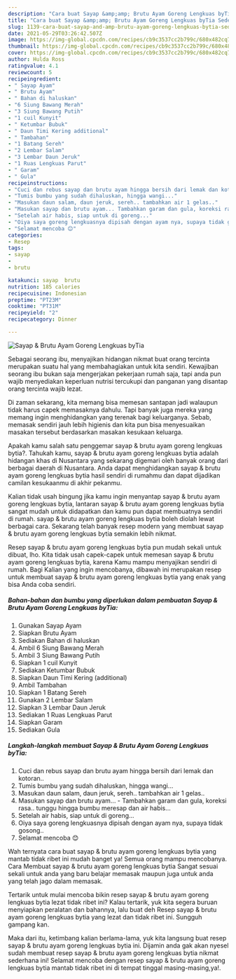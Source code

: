 ```yaml
---
description: "Cara buat Sayap &amp;amp; Brutu Ayam Goreng Lengkuas byTia Sederhana Untuk Jualan"
title: "Cara buat Sayap &amp;amp; Brutu Ayam Goreng Lengkuas byTia Sederhana Untuk Jualan"
slug: 1139-cara-buat-sayap-and-amp-brutu-ayam-goreng-lengkuas-bytia-sederhana-untuk-jualan
date: 2021-05-29T03:26:42.507Z
image: https://img-global.cpcdn.com/recipes/cb9c3537cc2b799c/680x482cq70/sayap-brutu-ayam-goreng-lengkuas-bytia-foto-resep-utama.jpg
thumbnail: https://img-global.cpcdn.com/recipes/cb9c3537cc2b799c/680x482cq70/sayap-brutu-ayam-goreng-lengkuas-bytia-foto-resep-utama.jpg
cover: https://img-global.cpcdn.com/recipes/cb9c3537cc2b799c/680x482cq70/sayap-brutu-ayam-goreng-lengkuas-bytia-foto-resep-utama.jpg
author: Hulda Ross
ratingvalue: 4.1
reviewcount: 5
recipeingredient:
- " Sayap Ayam"
- " Brutu Ayam"
- " Bahan di haluskan"
- "6 Siung Bawang Merah"
- "3 Siung Bawang Putih"
- "1 cuil Kunyit"
- " Ketumbar Bubuk"
- " Daun Timi Kering additional"
- " Tambahan"
- "1 Batang Sereh"
- "2 Lembar Salam"
- "3 Lembar Daun Jeruk"
- "1 Ruas Lengkuas Parut"
- " Garam"
- " Gula"
recipeinstructions:
- "Cuci dan rebus sayap dan brutu ayam hingga bersih dari lemak dan kotoran.."
- "Tumis bumbu yang sudah dihaluskan, hingga wangi..."
- "Masukan daun salam, daun jeruk, sereh.. tambahkan air 1 gelas.."
- "Masukan sayap dan brutu ayam... Tambahkan garam dan gula, koreksi rasa.. tunggu hingga bumbu meresap dan air habis..."
- "Setelah air habis, siap untuk di goreng..."
- "Oiya saya goreng lengkuasnya dipisah dengan ayam nya, supaya tidak gosong.."
- "Selamat mencoba 😊"
categories:
- Resep
tags:
- sayap
- 
- brutu

katakunci: sayap  brutu 
nutrition: 185 calories
recipecuisine: Indonesian
preptime: "PT23M"
cooktime: "PT31M"
recipeyield: "2"
recipecategory: Dinner

---
```



![Sayap &amp; Brutu Ayam Goreng Lengkuas byTia](https://img-global.cpcdn.com/recipes/cb9c3537cc2b799c/680x482cq70/sayap-brutu-ayam-goreng-lengkuas-bytia-foto-resep-utama.jpg)

Sebagai seorang ibu, menyajikan hidangan nikmat buat orang tercinta merupakan suatu hal yang membahagiakan untuk kita sendiri. Kewajiban seorang ibu bukan saja mengerjakan pekerjaan rumah saja, tapi anda pun wajib menyediakan keperluan nutrisi tercukupi dan panganan yang disantap orang tercinta wajib lezat.

Di zaman  sekarang, kita memang bisa memesan santapan jadi walaupun tidak harus capek memasaknya dahulu. Tapi banyak juga mereka yang memang ingin menghidangkan yang terenak bagi keluarganya. Sebab, memasak sendiri jauh lebih higienis dan kita pun bisa menyesuaikan masakan tersebut berdasarkan masakan kesukaan keluarga. 



Apakah kamu salah satu penggemar sayap &amp; brutu ayam goreng lengkuas bytia?. Tahukah kamu, sayap &amp; brutu ayam goreng lengkuas bytia adalah hidangan khas di Nusantara yang sekarang digemari oleh banyak orang dari berbagai daerah di Nusantara. Anda dapat menghidangkan sayap &amp; brutu ayam goreng lengkuas bytia hasil sendiri di rumahmu dan dapat dijadikan camilan kesukaanmu di akhir pekanmu.

Kalian tidak usah bingung jika kamu ingin menyantap sayap &amp; brutu ayam goreng lengkuas bytia, lantaran sayap &amp; brutu ayam goreng lengkuas bytia sangat mudah untuk didapatkan dan kamu pun dapat membuatnya sendiri di rumah. sayap &amp; brutu ayam goreng lengkuas bytia boleh diolah lewat berbagai cara. Sekarang telah banyak resep modern yang membuat sayap &amp; brutu ayam goreng lengkuas bytia semakin lebih nikmat.

Resep sayap &amp; brutu ayam goreng lengkuas bytia pun mudah sekali untuk dibuat, lho. Kita tidak usah capek-capek untuk memesan sayap &amp; brutu ayam goreng lengkuas bytia, karena Kamu mampu menyajikan sendiri di rumah. Bagi Kalian yang ingin mencobanya, dibawah ini merupakan resep untuk membuat sayap &amp; brutu ayam goreng lengkuas bytia yang enak yang bisa Anda coba sendiri.

<!--inarticleads1-->

##### Bahan-bahan dan bumbu yang diperlukan dalam pembuatan Sayap &amp; Brutu Ayam Goreng Lengkuas byTia:

1. Gunakan  Sayap Ayam
1. Siapkan  Brutu Ayam
1. Sediakan  Bahan di haluskan
1. Ambil 6 Siung Bawang Merah
1. Ambil 3 Siung Bawang Putih
1. Siapkan 1 cuil Kunyit
1. Sediakan  Ketumbar Bubuk
1. Siapkan  Daun Timi Kering (additional)
1. Ambil  Tambahan
1. Siapkan 1 Batang Sereh
1. Gunakan 2 Lembar Salam
1. Siapkan 3 Lembar Daun Jeruk
1. Sediakan 1 Ruas Lengkuas Parut
1. Siapkan  Garam
1. Sediakan  Gula




<!--inarticleads2-->

##### Langkah-langkah membuat Sayap &amp; Brutu Ayam Goreng Lengkuas byTia:

1. Cuci dan rebus sayap dan brutu ayam hingga bersih dari lemak dan kotoran..
1. Tumis bumbu yang sudah dihaluskan, hingga wangi...
1. Masukan daun salam, daun jeruk, sereh.. tambahkan air 1 gelas..
1. Masukan sayap dan brutu ayam... - Tambahkan garam dan gula, koreksi rasa.. tunggu hingga bumbu meresap dan air habis...
1. Setelah air habis, siap untuk di goreng...
1. Oiya saya goreng lengkuasnya dipisah dengan ayam nya, supaya tidak gosong..
1. Selamat mencoba 😊




Wah ternyata cara buat sayap &amp; brutu ayam goreng lengkuas bytia yang mantab tidak ribet ini mudah banget ya! Semua orang mampu mencobanya. Cara Membuat sayap &amp; brutu ayam goreng lengkuas bytia Sangat sesuai sekali untuk anda yang baru belajar memasak maupun juga untuk anda yang telah jago dalam memasak.

Tertarik untuk mulai mencoba bikin resep sayap &amp; brutu ayam goreng lengkuas bytia lezat tidak ribet ini? Kalau tertarik, yuk kita segera buruan menyiapkan peralatan dan bahannya, lalu buat deh Resep sayap &amp; brutu ayam goreng lengkuas bytia yang lezat dan tidak ribet ini. Sungguh gampang kan. 

Maka dari itu, ketimbang kalian berlama-lama, yuk kita langsung buat resep sayap &amp; brutu ayam goreng lengkuas bytia ini. Dijamin anda gak akan nyesel sudah membuat resep sayap &amp; brutu ayam goreng lengkuas bytia nikmat sederhana ini! Selamat mencoba dengan resep sayap &amp; brutu ayam goreng lengkuas bytia mantab tidak ribet ini di tempat tinggal masing-masing,ya!.

